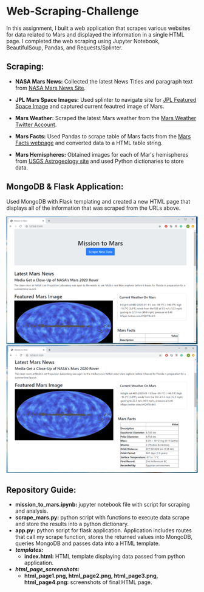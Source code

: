 # Web-Scraping-Challenge

In this assignment, I built a web application that scrapes various websites for data related to Mars and displayed the information in a single HTML page. I completed the web scraping using Jupyter Notebook, BeautifulSoup, Pandas, and Requests/Splinter.

## Scraping: 
- **NASA Mars News:**
Collected the latest News Titles and paragraph text from [NASA Mars News Site](https://mars.nasa.gov/news/?page=0&per_page=40&order=publish_date+desc%2Ccreated_at+desc&search=&category=19%2C165%2C184%2C204&blank_scope=Latest).

- **JPL Mars Space Images:**
Used splinter to navigate site for [JPL Featured Space Image](https://www.jpl.nasa.gov/spaceimages/?search=&category=Mars) and captured current feautred image of Mars.

- **Mars Weather:**
Scraped the latest Mars weather from the [Mars Weather Twitter Account](https://twitter.com/marswxreport?lang=en).

- **Mars Facts:**
Used Pandas to scrape table of Mars facts from the [Mars Facts webpage](https://space-facts.com/mars/) and converted data to a HTML table string.

- **Mars Hemispheres:**
Obtained images for each of Mar's hemispheres from [USGS Astrogeology site](https://astrogeology.usgs.gov/search/results?q=hemisphere+enhanced&k1=target&v1=Mars) and used Python dictionaries to store data.

## MongoDB & Flask Application: 
Used MongoDB with Flask templating and created a new HTML page that displays all of the information that was scraped from the URLs above. 

![html part 1](html_page_screenshots/html_page1.png)
![html part 2](html_page_screenshots/html_page2.png)

## Repository Guide:
- **mission_to_mars.ipynb:** jupyter notebook file with script for scraping and analysis.
- **scrape_mars.py:** python script with functions to execute data scrape and store the results into a python dictionary. 
- **app.py:** python script for flask application. Application includes routes that call my scrape function, stores the returned values into MongoDB, queries MongoDB and passes data into a HTML template. 
- **_templates:_**
    - **index.html:** HTML template displaying data passed from python application. 
- **_html_page_screenshots:_**
    - **html_page1.png, html_page2.png, html_page3.png, html_page4.png:** screenshots of final HTML page.
